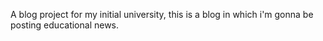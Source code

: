 A blog project for my initial university, this is a blog in which i'm gonna be posting educational news.  
